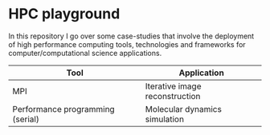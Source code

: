 # HPC playground
In this repository I go over some case-studies that involve the deployment of high performance computing tools, technologies and frameworks for computer/computational science applications.

| Tool | Application  |
| -------------        | -------------
| MPI    |   Iterative image reconstruction |
| Performance programming (serial) | Molecular dynamics simulation  |


